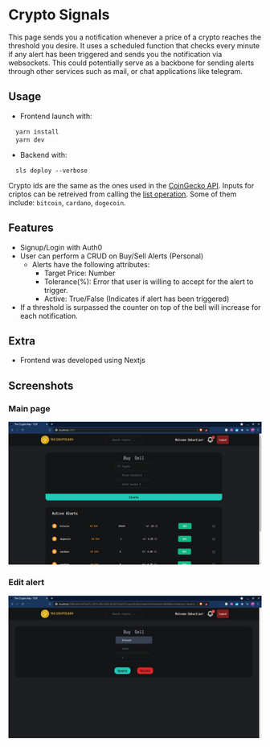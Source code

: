# Crypto Signals

This page sends you a notification whenever a price of a crypto reaches the threshold you desire. It uses a scheduled function that checks every minute if any alert has been triggered and sends you the notification via websockets. This could potentially serve as a backbone for sending alerts through other services such as mail, or chat applications like telegram.

## Usage

- Frontend launch with:

```
  yarn install
  yarn dev
```

- Backend with:

```
  sls deploy --verbose
```

Crypto ids are the same as the ones used in the [CoinGecko API](https://www.coingecko.com/en/api).
Inputs for criptos can be retreived from calling the [list operation](https://www.coingecko.com/en/api/documentation). Some of them include: `bitcoin`, `cardano`, `dogecoin`.

## Features

- Signup/Login with Auth0
- User can perform a CRUD on Buy/Sell Alerts (Personal)
  - Alerts have the following attributes:
    - Target Price: Number
    - Tolerance(%): Error that user is willing to accept for the alert to trigger.
    - Active: True/False (Indicates if alert has been triggered)
- If a threshold is surpassed the counter on top of the bell will increase for each notification.

## Extra

- Frontend was developed using Nextjs

## Screenshots

### Main page

![](screenshots/index.jpg)

### Edit alert

![](screenshots/edit-alert.jpg)

